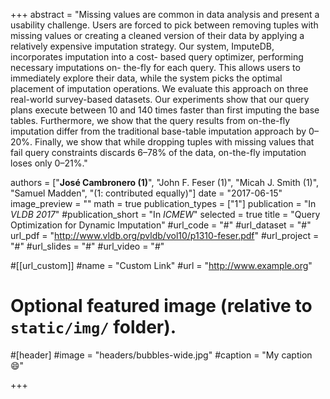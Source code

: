 +++
abstract = "Missing values are common in data analysis and present a usability challenge. Users are forced to pick between removing tuples with missing values or creating a cleaned version of their data by applying a relatively expensive imputation strategy. Our system, ImputeDB, incorporates imputation into a cost- based query optimizer, performing necessary imputations on- the-fly for each query. This allows users to immediately explore their data, while the system picks the optimal placement of imputation operations. We evaluate this approach on three real-world survey-based datasets. Our experiments show that our query plans execute between 10 and 140 times faster than first imputing the base tables. Furthermore, we show that the query results from on-the-fly imputation differ from the traditional base-table imputation approach by 0–20%. Finally, we show that while dropping tuples with missing values that fail query constraints discards 6–78% of the data, on-the-fly imputation loses only 0–21%."

authors = ["**José Cambronero (1)**", "John F. Feser (1)", "Micah J. Smith (1)", "Samuel Madden", "(1: contributed equally)"]
date = "2017-06-15"
image_preview = ""
math = true
publication_types = ["1"]
publication = "In *VLDB 2017*"
#publication_short = "In *ICMEW*"
selected = true
title = "Query Optimization for Dynamic Imputation"
#url_code = "#"
#url_dataset = "#"
url_pdf = "http://www.vldb.org/pvldb/vol10/p1310-feser.pdf"
#url_project = "#"
#url_slides = "#"
#url_video = "#"

#[[url_custom]]
#name = "Custom Link"
#url = "http://www.example.org"

# Optional featured image (relative to `static/img/` folder).
#[header]
#image = "headers/bubbles-wide.jpg"
#caption = "My caption :smile:"

+++

